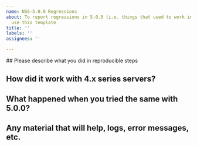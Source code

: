 ```yaml
---
name: NSS-5.0.0 Regressions
about: To report regressions in 5.0.0 (i.e. things that used to work in earlier releases),
  use this template
title: ''
labels: ''
assignees: ''

---
```



## Please describe what you did in reproducible steps


## How did it work with 4.x series servers?


## What happened when you tried the same with 5.0.0?


## Any material that will help, logs, error messages, etc.
